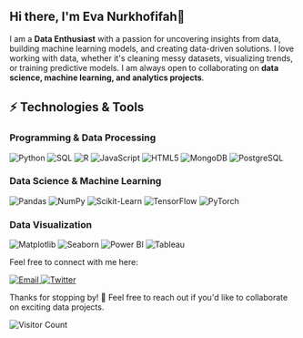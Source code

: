 ## Hi there, I'm Eva Nurkhofifah👋
I am a **Data Enthusiast** with a passion for uncovering insights from data, building machine learning models, and creating data-driven solutions. I love working with data, whether it's cleaning messy datasets, visualizing trends, or training predictive models. I am always open to collaborating on **data science, machine learning, and analytics projects**.

## ⚡ Technologies & Tools

### Programming & Data Processing
![Python](https://img.shields.io/badge/Python-3776AB?style=for-the-badge&logo=python&logoColor=white)
![SQL](https://img.shields.io/badge/SQL-4479A1?style=for-the-badge&logo=sqlite&logoColor=white)
![R](https://img.shields.io/badge/R-276DC3?style=for-the-badge&logo=r&logoColor=white)
![JavaScript](https://img.shields.io/badge/JavaScript-F7DF1E?style=for-the-badge&logo=javascript&logoColor=black)
![HTML5](https://img.shields.io/badge/HTML5-E34F26?style=for-the-badge&logo=html5&logoColor=white)
![MongoDB](https://img.shields.io/badge/MongoDB-4EA94B?style=for-the-badge&logo=mongodb&logoColor=white)
![PostgreSQL](https://img.shields.io/badge/PostgreSQL-316192?style=for-the-badge&logo=postgresql&logoColor=white)

### Data Science & Machine Learning
![Pandas](https://img.shields.io/badge/Pandas-150458?style=for-the-badge&logo=pandas&logoColor=white)
![NumPy](https://img.shields.io/badge/NumPy-013243?style=for-the-badge&logo=numpy&logoColor=white)
![Scikit-Learn](https://img.shields.io/badge/Scikit--Learn-F7931E?style=for-the-badge&logo=scikit-learn&logoColor=white)
![TensorFlow](https://img.shields.io/badge/TensorFlow-FF6F00?style=for-the-badge&logo=tensorflow&logoColor=white)
![PyTorch](https://img.shields.io/badge/PyTorch-EE4C2C?style=for-the-badge&logo=pytorch&logoColor=white)

### Data Visualization
![Matplotlib](https://img.shields.io/badge/Matplotlib-11557C?style=for-the-badge&logo=matplotlib&logoColor=white)
![Seaborn](https://img.shields.io/badge/Seaborn-9C27B0?style=for-the-badge&logo=python&logoColor=white)
![Power BI](https://img.shields.io/badge/Power%20BI-F2C811?style=for-the-badge&logo=powerbi&logoColor=black)
![Tableau](https://img.shields.io/badge/Tableau-E97627?style=for-the-badge&logo=tableau&logoColor=white)

Feel free to connect with me here:

<a href="mailto:evaanurkhofifah@gmail.com">
  <img src="https://img.shields.io/badge/email-red?style=for-the-badge&logo=gmail&logoColor=white" alt="Email">
</a>
<a href="https://twitter.com/@envaaa_">
  <img src="https://img.shields.io/badge/twitter-1DA1F2?style=for-the-badge&logo=twitter&logoColor=white" alt="Twitter">
</a>


Thanks for stopping by! 🚀 Feel free to reach out if you'd like to collaborate on exciting data projects.  

![Visitor Count](https://komarev.com/ghpvc/?username=evanurkhofifah&color=blue)
<!--
**evanurkhofifah/evanurkhofifah** is a ✨ _special_ ✨ repository because its `README.md` (this file) appears on your GitHub profile.
![Visitors](https://visitor-badge.glitch.me/badge?page_id=evanurkhofifah)
[![Email](https://img.shields.io/badge/evaanurkhofifah@gmail.com-red?style=for-the-badge)](mailto:evaanurkhofifah@gmail.com)
[![Twitter](https://img.shields.io/badge/@envaaa_-1DA1F2?style=for-the-badge&logo=twitter&logoColor=white)](https://twitter.com/envaaa_)
Here are some ideas to get you started:

- 🔭 I’m currently working on ...
- 🌱 I’m currently learning ...
- 👯 I’m looking to collaborate on ...
- 🤔 I’m looking for help with ...
- 💬 Ask me about ...
- 📫 How to reach me: ...
- 😄 Pronouns: ...
- ⚡ Fun fact: ...
-->
